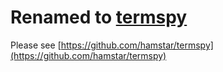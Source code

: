 # Renamed to [termspy](/hamstar/termspy)

Please see [https://github.com/hamstar/termspy](https://github.com/hamstar/termspy)
